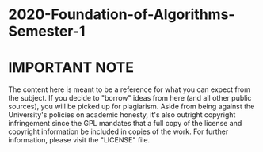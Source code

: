 # 2020-Foundation-of-Algorithms-Semester-1
# IMPORTANT NOTE

The content here is meant to be a reference for what you can expect from the subject. If you decide to "borrow"
ideas from here (and all other public sources), you will be picked up for plagiarism. Aside from being against the
University's policies on academic honesty, it's also outright copyright infringement since the GPL mandates that a
full copy of the license and copyright information be included in copies of the work. For further information, please
visit the "LICENSE" file.


